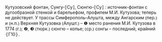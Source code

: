 ---
---

Кутузовский фонтан, Сунгу-⟦Су⟧, Сюнгю-⟦Су⟧
: источник-фонтан с дугообразной стенкой и барельефом, профилем М.И. Кутузова; теперь не действует. У трассы Симферополь–Алушта, между Ангарским ⦅пер.⦆ и ⦅н.п.⦆ Верхняя Кутузовка ⦅Алушт.⦆ – ❶ место ранения М.И. Кутузова в 1774 ⦅г.⦆; ❷, ❸ ⦅тюрк.⦆ сюнгю – копье; ⦅ср.⦆ сонгы – последний, крайний ⦃Г10⦄.
